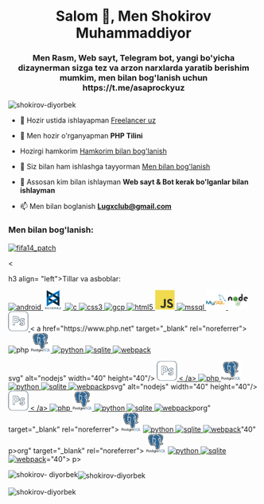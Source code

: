 <h1 align="center">Salom 👋, Men Shokirov Muhammaddiyor</h1>
<h3 align="center">Men Rasm, Web sayt, Telegram bot, yangi bo'yicha dizaynerman sizga tez va arzon narxlarda yaratib berishim mumkim, men bilan bog'lanish uchun https://t.me/asaprockyuz</h3>

<p align="left"> <img src="https://komarev.com/ghpvc/?username=shokirov-diyorbek&label=Profile%20views&color=0e75b6&style= flat" alt="shokirov-diyorbek" /> </p>

- 🔭 Hozir ustida ishlayapman [Freelancer uz](https://uz.edu.eu.org)

- 🌱 Men hozir o'rganyapman **PHP Tilini**

- Hozirgi hamkorim [Hamkorim bilan bog'lanish](https://t.me/menejer_ads1)

- 🤝 Siz bilan ham ishlashga tayyorman [Men bilan bog'lanish](https://t.me/asaprockyuz)

- 💬 Assosan kim bilan ishlayman **Web sayt & Bot kerak bo'lganlar bilan ishlayman**

- 📫 Men bilan boglanish **Lugxclub@gmail.com**

<h3 align="left">Men bilan bog'lanish:</h3>
<p align="left" ">
<a href="https://www.youtube.com/c/fifa14_patch" target="blank"><img align="center" src="https://raw.githubusercontent.com/rahuldkjain/github -profile-readme-generator/master/src/images/icons/Social/youtube.svg" alt="fifa14_patch" height="30" width="40" /></a> </p>
<

h3 align= "left">Tillar va asboblar:</h3>
<p align="left"> <a href="https://developer.android.com" target="_blank" rel="noreferrer"> <img src="https://raw.githubusercontent.com/devicons /devicon/master/icons/android/android-original-wordmark.svg" alt="android" width="40" height="40"/> </a> <a href="https://backbonejs.org " target="_blank" rel="noreferrer"> <img src="https://raw.githubusercontent.com/devicons/devicon/master/icons/backbonejs/backbonejs-original-wordmark.svg" alt="backbonejs" width="40" height="40"/> </a> <a href="https://www.cprogramming.com/" target="_blank" rel="noreferrer"> <img src="https: //raw.githubusercontent.com/devicons/devicon/master/icons/c/c-original.svg" alt="c" width="40" height="40"/> </a> <a href=" https://www.w3schools.com/css/" target="_blank" rel="noreferrer"> <img src="https://raw.githubusercontent.com/devicons/devicon/master/icons/css3/css3 -original-wordmark.svg" alt="css3" width="40" height="40"/> </a> <a href="https://cloud.google.com" target="_blank" rel= "noreferrer"> <img src="https://www.vectorlogo.zone/logos/google_cloud/google_cloud-icon.svg" alt="gcp" width="40" height="40"/> </a> <a href="https://www.w3.org/html/" target="_blank" rel="noreferrer"> <img src="https://raw.githubusercontent.com/devicons/devicon/master/ icons/html5/html5-original-wordmark.svg" alt="html5" width="40" height="40"/> </a> <a href="https://developer.mozilla.org/en- US/docs/Web/JavaScript" target="_blank" rel="noreferrer"> <img src="https://raw.githubusercontent.com/devicons/devicon/master/icons/javascript/javascript-original.svg" alt="javascript" width="40" height="40"/> </a> <a href="https://www.microsoft.com/en-us/sql-server" target="_blank" rel ="noreferrer"> <img src="https://www.svgrepo.com/show/303229/microsoft-sql-server-logo.svg" alt="mssql" width="40" height="40"/ > </a> <a href="https://www.mysql.com/" target="_blank" rel="noreferrer"> <img src="https://raw.githubusercontent.com/devicons/devicon/master/icons/mysql/mysql-original-wordmark.svg" alt="mysql" width="40" height="40"/> </a> <a href="https:// nodejs.org" target="_blank" rel="noreferrer"> <img src="https://raw.githubusercontent.com/devicons/devicon/master/icons/nodejs/nodejs-original-wordmark.svg" alt= "nodejs" width="40" height="40"/> </a> <a href="https://www.photoshop.com/en" target="_blank" rel="noreferrer"> <img src ="https://raw.githubusercontent.com/devicons/devicon/master/icons/photoshop/photoshop-line.svg" alt="photoshop" width="40" height="40"/> </a> < a href="https://www.php.net" target="_blank" rel="noreferrer"> <img src="https://raw.githubusercontent.com/devicons/devicon/master/icons/php/ php-original.svg" alt="php" width="40" height="40"/> </a> <a href="https://www.postgresql.org" target="_blank" rel=" noreferrer"> <img src="https://raw.githubusercontent.com/devicons/devicon/master/icons/postgresql/postgresql-original-wordmark.svg" alt="postgresql" width="40" height="40" "/> </a> <a href="https://www.python.org" target="_blank" rel="noreferrer"> <img src="https://raw.githubusercontent.com/devicons/ devicon/master/icons/python/python-original.svg" alt="python" width="40" height="40"/> </a> <a href="https://www.sqlite.org/ " target="_blank" rel="noreferrer"> <img src="https://www.vectorlogo.zone/logos/sqlite/sqlite-icon.svg" alt="sqlite" width="40" height="" 40"/> </a> <a href="https://webpack.js.org" target="_blank" rel="noreferrer"> <img src="https://raw.githubusercontent.com/devicons /devicon/d00d0969292a6569d45b06d3f350f463a0107b0d/icons/webpack/webpack-original-wordmark.svg" alt="webpack" width="40" height="40"/> </a> </p>svg" alt="nodejs" width="40" height="40"/> </a> <a href="https://www.photoshop.com/en" target="_blank" rel="noreferrer" > <img src="https://raw.githubusercontent.com/devicons/devicon/master/icons/photoshop/photoshop-line.svg" alt="photoshop" width="40" height="40"/> < /a> <a href="https://www.php.net" target="_blank" rel="noreferrer"> <img src="https://raw.githubusercontent.com/devicons/devicon/master/ icons/php/php-original.svg" alt="php" width="40" height="40"/> </a> <a href="https://www.postgresql.org" target="_blank " rel="noreferrer"> <img src="https://raw.githubusercontent.com/devicons/devicon/master/icons/postgresql/postgresql-original-wordmark.svg" alt="postgresql" width="40" height="40"/> </a> <a href="https://www.python.org" target="_blank" rel="noreferrer"> <img src="https://raw.githubusercontent. com/devicons/devicon/master/icons/python/python-original.svg" alt="python" width="40" height="40"/> </a> <a href="https://www. sqlite.org/" target="_blank" rel="noreferrer"> <img src="https://www.vectorlogo.zone/logos/sqlite/sqlite-icon.svg" alt="sqlite" kengligi="40" " height="40"/> </a> <a href="https://webpack.js.org" target="_blank" rel="noreferrer"> <img src="https://raw.githubusercontent .com/devicons/devicon/d00d0969292a6569d45b06d3f350f463a0107b0d/icons/webpack/webpack-original-wordmark.svg" alt="webpack" width="40" height="40"/></a>psvg" alt="nodejs" width="40" height="40"/> </a> <a href="https://www.photoshop.com/en" target="_blank" rel="noreferrer" > <img src="https://raw.githubusercontent.com/devicons/devicon/master/icons/photoshop/photoshop-line.svg" alt="photoshop" width="40" height="40"/> < /a> <a href="https://www.php.net" target="_blank" rel="noreferrer"> <img src="https://raw.githubusercontent.com/devicons/devicon/master/ icons/php/php-original.svg" alt="php" width="40" height="40"/> </a> <a href="https://www.postgresql.org" target="_blank " rel="noreferrer"> <img src="https://raw.githubusercontent.com/devicons/devicon/master/icons/postgresql/postgresql-original-wordmark.svg" alt="postgresql" width="40" height="40"/> </a> <a href="https://www.python.org" target="_blank" rel="noreferrer"> <img src="https://raw.githubusercontent. com/devicons/devicon/master/icons/python/python-original.svg" alt="python" width="40" height="40"/> </a> <a href="https://www. sqlite.org/" target="_blank" rel="noreferrer"> <img src="https://www.vectorlogo.zone/logos/sqlite/sqlite-icon.svg" alt="sqlite" kengligi="40" " height="40"/> </a> <a href="https://webpack.js.org" target="_blank" rel="noreferrer"> <img src="https://raw.githubusercontent .com/devicons/devicon/d00d0969292a6569d45b06d3f350f463a0107b0d/icons/webpack/webpack-original-wordmark.svg" alt="webpack" width="40" height="40"/></a>porg" target="_blank" rel="noreferrer"> <img src="https://raw.githubusercontent.com/devicons/devicon/master/icons/postgresql/postgresql-original-wordmark.svg" alt="postgresql " width="40" height="40"/> </a> <a href="https://www.python.org" target="_blank" rel="noreferrer"> <img src="https: //raw.githubusercontent.com/devicons/devicon/master/icons/python/python-original.svg" alt="python" width="40" height="40"/> </a> <a href=" https://www.sqlite.org/" target="_blank" rel="noreferrer"> <img src="https://www.vectorlogo.zone/logos/sqlite/sqlite-icon.svg" alt=" sqlite" width="40" height="40"/> </a> <a href="https://webpack.js.org" target="_blank" rel="noreferrer"> <img src="https ://raw.githubusercontent.com/devicons/devicon/d00d0969292a6569d45b06d3f350f463a0107b0d/icons/webpack/webpack-original-wordmark.svg" alt="webpack" width="40"></a></b>"40" p>org" target="_blank" rel="noreferrer"> <img src="https://raw.githubusercontent.com/devicons/devicon/master/icons/postgresql/postgresql-original-wordmark.svg" alt="postgresql " width="40" height="40"/> </a> <a href="https://www.python.org" target="_blank" rel="noreferrer"> <img src="https: //raw.githubusercontent.com/devicons/devicon/master/icons/python/python-original.svg" alt="python" width="40" height="40"/> </a> <a href=" https://www.sqlite.org/" target="_blank" rel="noreferrer"> <img src="https://www.vectorlogo.zone/logos/sqlite/sqlite-icon.svg" alt=" sqlite" width="40" height="40"/> </a> <a href="https://webpack.js.org" target="_blank" rel="noreferrer"> <img src="https ://raw.githubusercontent.com/devicons/devicon/d00d0969292a6569d45b06d3f350f463a0107b0d/icons/webpack/webpack-original-wordmark.svg" alt="webpack" width="40"></a></a>="40"> p>

<p><img align="left" src="https://github-readme-stats.vercel.app/api/top-langs?username=shokirov-diyorbek&show_icons=true&locale=en&layout=compact" alt="shokirov- diyorbek" /></p>

<p> <img align="center" src="https://github-readme-stats.vercel.app/api?username=shokirov-diyorbek&show_icons=true&locale=en" alt ="shokirov-diyorbek" /></p>

<p><img align="center" src="https://github-readme-streak-stats.herokuapp.com/?user=shokirov-diyorbek&" alt= "shokirov-diyorbek" /></p>
